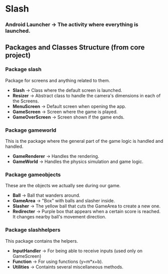 # Slash

### **Android Launcher** -> The activity where everything is launched.

## Packages and Classes Structure (from core project)

### Package **slash**
Package for screens and anything related to them.
* **Slash** -> Class where the default screen is launched.
* **Resizer** -> Abstract class to handle the camera's dimensions in each of the Screens.
* **MenuScreen** -> Default screen when opening the app.
* **GameScreen** -> Screen where the game is played.
* **GameOverScreen** -> Screen shown if the game ends.


### Package **gameworld**
This is the package where the general part of the game logic is handled and handled.
* **GameRenderer** -> Handles the rendering.
* **GameWorld** -> Handles the physics simulation and game logic.


### Package **gameobjects**
These are the objects we actually see during our game.
* **Ball** -> Ball that wanders around.
* **GameArea** -> "Box" with balls and slasher inside.
* **Slasher** -> The yellow ball that cuts the GameArea to create a new one.
* **Redirecter** -> Purple box that appears when a certain score is reached. It changes nearby ball's movement direction.


### Package **slashhelpers**
This package contains the helpers.
* **InputHandler** -> For being able to receive inputs (used only on GameScreen)
* **Function** -> For using functions (y=m*x+b).
* **Utilities** -> Containts several miscellaneous methods.
